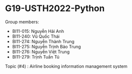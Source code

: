 # G19-USTH2022-Python


Group members:
- BI11-015: Nguyễn Hải Anh
- BI11-240: Vũ Quốc Thái
- BI11-274: Nguyễn Thành Trung
- BI11-275: Nguyễn Trịnh Bảo Trung
- BI11-276: Nguyễn Việt Trung
- BI11-279: Trịnh Tuấn Tú


Topic (#4) : Airline booking information management system
